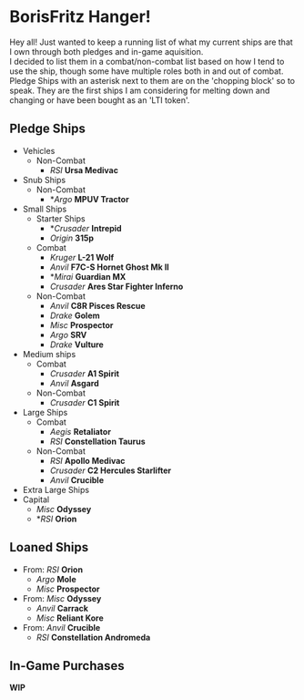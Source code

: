 # BorisFritz Hanger!

Hey all!  Just wanted to keep a running list of what my current ships are that I own through both pledges and in-game aquisition.  
I decided to list them in a combat/non-combat list based on how I tend to use the ship, though some have multiple roles both in and out of combat.
Pledge Ships with an asterisk next to them are on the 'chopping block' so to speak.  They are the first ships I am considering for melting down and changing or have been bought as an 'LTI token'.

## Pledge Ships

- Vehicles
    - Non-Combat
        - _RSI_ **Ursa Medivac**
- Snub Ships
    - Non-Combat
        - \*_Argo_ **MPUV Tractor**
- Small Ships
    - Starter Ships
        - \*_Crusader_ **Intrepid**
        - _Origin_ **315p**
    - Combat
        - _Kruger_ **L-21 Wolf**
        - _Anvil_ **F7C-S Hornet Ghost Mk II**
        - \*_Mirai_ **Guardian MX**
        - _Crusader_ **Ares Star Fighter Inferno**
    - Non-Combat
        - _Anvil_ **C8R Pisces Rescue**
        - _Drake_ **Golem**
        - _Misc_ **Prospector**
        - _Argo_ **SRV**
        - _Drake_ **Vulture**
- Medium ships
    - Combat
        - _Crusader_ **A1 Spirit**
        - _Anvil_ **Asgard**
    - Non-Combat
        - _Crusader_ **C1 Spirit**
- Large Ships
    - Combat
        - _Aegis_ **Retaliator**
        - _RSI_ **Constellation Taurus**
    - Non-Combat
        - _RSI_ **Apollo Medivac**
        - _Crusader_ **C2 Hercules Starlifter**
        - _Anvil_ **Crucible**
- Extra Large Ships
- Capital
    - _Misc_ **Odyssey**
    - \*_RSI_ **Orion**

## Loaned Ships

- From: _RSI_ **Orion**
    - _Argo_ **Mole**
    - _Misc_ **Prospector**
- From: _Misc_ **Odyssey**
    - _Anvil_ **Carrack**
    - _Misc_ **Reliant Kore**
- From: _Anvil_ **Crucible**
    - _RSI_ **Constellation Andromeda**

## In-Game Purchases

**WIP**
